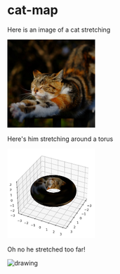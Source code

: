 # cat-map

Here is an image of a cat stretching

<img src="images/cat-stretching.png" alt="drawing" width="200"/>

Here's him stretching around a torus

<img src="images/catmap_torus.png" alt="drawing" width="200"/>

Oh no he stretched too far!

<img src="gifs/cat-stretching.gif" alt="drawing" width="200"/>
